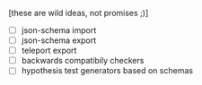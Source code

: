 [these are wild ideas, not promises ;)]

* [ ] json-schema import
* [ ] json-schema export
* [ ] teleport export
* [ ] backwards compatibily checkers
* [ ] hypothesis test generators based on schemas
